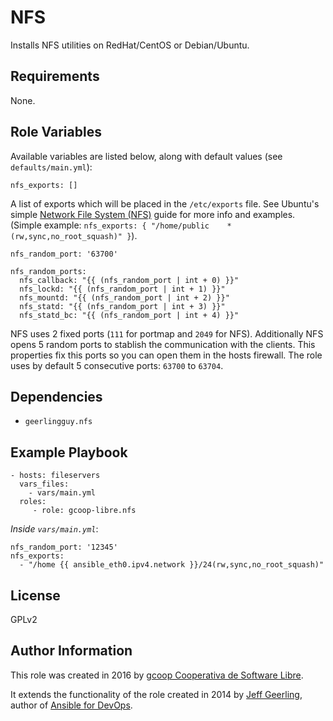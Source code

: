 NFS
===

Installs NFS utilities on RedHat/CentOS or Debian/Ubuntu.

Requirements
------------

None.

Role Variables
--------------

Available variables are listed below, along with default values (see `defaults/main.yml`):

    nfs_exports: []

A list of exports which will be placed in the `/etc/exports` file. See Ubuntu's simple [Network File System (NFS)](https://help.ubuntu.com/14.04/serverguide/network-file-system.html) guide for more info and examples. (Simple example: `nfs_exports: { "/home/public    *(rw,sync,no_root_squash)" }`).

    nfs_random_port: '63700'

    nfs_random_ports:
      nfs_callback: "{{ (nfs_random_port | int + 0) }}"
      nfs_lockd: "{{ (nfs_random_port | int + 1) }}"
      nfs_mountd: "{{ (nfs_random_port | int + 2) }}"
      nfs_statd: "{{ (nfs_random_port | int + 3) }}"
      nfs_statd_bc: "{{ (nfs_random_port | int + 4) }}"

NFS uses 2 fixed ports (`111` for portmap and `2049` for NFS). Additionally NFS opens 5 random ports to stablish the communication with the clients. This properties fix this ports so you can open them in the hosts firewall. The role uses by default 5 consecutive ports: `63700` to `63704`.

Dependencies
------------

- `geerlingguy.nfs`

Example Playbook
----------------

    - hosts: fileservers
      vars_files:
        - vars/main.yml
      roles:
         - role: gcoop-libre.nfs

*Inside `vars/main.yml`*:

    nfs_random_port: '12345'
    nfs_exports:
      - "/home {{ ansible_eth0.ipv4.network }}/24(rw,sync,no_root_squash)"

License
-------

GPLv2

Author Information
------------------

This role was created in 2016 by [gcoop Cooperativa de Software Libre](https://www.gcoop.coop).

It extends the functionality of the role created in 2014 by [Jeff Geerling](http://jeffgeerling.com/), author of [Ansible for DevOps](http://ansiblefordevops.com/).
